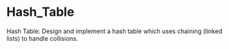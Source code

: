 # Hash_Table
Hash Table: Design and implement a hash table which uses chaining (linked lists) to handle collisions. 
